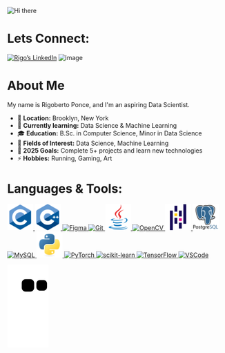 ![Hi there](https://capsule-render.vercel.app/api?type=venom&height=300&color=gradient&text=Hi%20there&animation=fadeIn&fontSize=60)

# Lets Connect:
[![Rigo’s LinkedIn](https://github.com/user-attachments/assets/7f22578d-d6fe-457d-b688-1ea8be297ea2)](https://www.linkedin.com/in/rigoberto-ponce-garcia/)
![image](https://github.com/user-attachments/assets/a00f36e0-28d4-4264-a577-15c38899e6a7)



<!--
**Rigo-stack/Rigo-stack** is a ✨ _special_ ✨ repository because its `README.md` (this file) appears on your GitHub profile.

Here are some ideas to get you started:

- 🔭 I’m currently working on ...
- 🌱 I’m currently learning ...
- 👯 I’m looking to collaborate on ...
- 🤔 I’m looking for help with ...
- 💬 Ask me about ...
- 📫 How to reach me: ...
- 😄 Pronouns: ...
- ⚡ Fun fact: ...
-->
# About Me

My name is Rigoberto Ponce, and I'm an aspiring Data Scientist.

- 🔭 **Location:** Brooklyn, New York  
- 🌱 **Currently learning:** Data Science & Machine Learning  
- 🎓 **Education:** B.Sc. in Computer Science, Minor in Data Science  
- 💼 **Fields of Interest:** Data Science, Machine Learning  
- 🥅 **2025 Goals:** Complete 5+ projects and learn new technologies  
- ⚡️ **Hobbies:** Running, Gaming, Art  


# Languages & Tools:
<p align="left">
  <a href="https://www.cprogramming.com/" target="_blank" rel="noreferrer">
    <img src="https://raw.githubusercontent.com/devicons/devicon/master/icons/c/c-original.svg" alt="C" width="60" height="60"/>
  </a>
  <a href="https://www.w3schools.com/cpp/" target="_blank" rel="noreferrer">
    <img src="https://raw.githubusercontent.com/devicons/devicon/master/icons/cplusplus/cplusplus-original.svg" alt="C++" width="60" height="60"/>
  </a>
  <a href="https://www.figma.com/" target="_blank" rel="noreferrer">
    <img src="https://www.vectorlogo.zone/logos/figma/figma-icon.svg" alt="Figma" width="60" height="60"/>
  </a>
  <a href="https://git-scm.com/" target="_blank" rel="noreferrer">
    <img src="https://www.vectorlogo.zone/logos/git-scm/git-scm-icon.svg" alt="Git" width="60" height="60"/>
  </a>
  <a href="https://www.java.com" target="_blank" rel="noreferrer">
    <img src="https://raw.githubusercontent.com/devicons/devicon/master/icons/java/java-original.svg" alt="Java" width="60" height="60"/>
  </a>
  <a href="https://opencv.org/" target="_blank" rel="noreferrer">
    <img src="https://www.vectorlogo.zone/logos/opencv/opencv-icon.svg" alt="OpenCV" width="60" height="60"/>
  </a>
  <a href="https://pandas.pydata.org/" target="_blank" rel="noreferrer">
    <img src="https://raw.githubusercontent.com/devicons/devicon/2ae2a900d2f041da66e950e4d48052658d850630/icons/pandas/pandas-original.svg" alt="Pandas" width="60" height="60"/>
  </a>
  <a href="https://www.postgresql.org" target="_blank" rel="noreferrer">
    <img src="https://raw.githubusercontent.com/devicons/devicon/master/icons/postgresql/postgresql-original-wordmark.svg" alt="PostgreSQL" width="60" height="60"/>
  </a>
  <a href="https://www.mysql.com/" target="_blank" rel="noreferrer">
    <img src="https://cdn.jsdelivr.net/gh/devicons/devicon/icons/mysql/mysql-original.svg" alt="MySQL" width="60" height="60"/>
  </a>
  <a href="https://www.python.org" target="_blank" rel="noreferrer">
    <img src="https://raw.githubusercontent.com/devicons/devicon/master/icons/python/python-original.svg" alt="Python" width="60" height="60"/>
  </a>
  <a href="https://pytorch.org/" target="_blank" rel="noreferrer">
    <img src="https://www.vectorlogo.zone/logos/pytorch/pytorch-icon.svg" alt="PyTorch" width="60" height="60"/>
  </a>
  <a href="https://scikit-learn.org/" target="_blank" rel="noreferrer">
    <img src="https://upload.wikimedia.org/wikipedia/commons/0/05/Scikit_learn_logo_small.svg" alt="scikit-learn" width="60" height="60"/>
  </a>
  <a href="https://www.tensorflow.org" target="_blank" rel="noreferrer"> <!-- TensorFlow -->
    <img src="https://www.vectorlogo.zone/logos/tensorflow/tensorflow-icon.svg" alt="TensorFlow" width="60" height="60"/>
  </a>
  <a href="https://code.visualstudio.com/docs" target="_blank" rel="noreferrer"> <!-- VSCode -->
    <img src="https://cdn.jsdelivr.net/gh/devicons/devicon/icons/vscode/vscode-original.svg" alt="VSCode" width="60" height="60"/>
  </a>
</p>



![Snake animation](https://raw.githubusercontent.com/Rigo-stack/Rigo-stack/output/github-contribution-grid-snake.svg)


